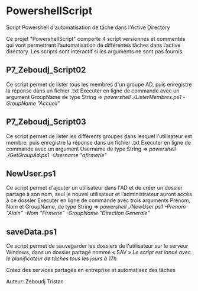# PowershellScript
Script Powershell d'automatisation de tâche dans l'Active Directory

Ce projet "PowershellScript" comporte 4 script versionnés et commentés qui vont permettrent l’automatisation de différentes tâches dans l’active directory.
Les scripts sont interactif si les arguments ne sont pas fournis.

## P7_Zeboudj_Script02

Ce script permet de lister tous les membres d'un groupe AD, puis enregistre la réponse dans un fichier .txt
Executer en ligne de commande avec un argument GroupName de type String => *powershell ./ListerMembres.ps1 -GroupName "Accueil"*

## P7_Zeboudj_Script03

Ce script permet de lister les différents groupes dans lesquel l'utilisateur est membre, puis enregistre la réponse dans un fichier .txt
Executer en ligne de commande avec un argument Username de type String => *powershell ./GetGroupAd.ps1 -Username "afirmerie"*

## NewUser.ps1

Ce script permet d'ajouter un utilisateur dans l'AD et de créer un dossier partagé à son nom, seul le nouvel utilisateur et l’administrateur auront accès à ce dossier
Executer en ligne de commande avec trois arguments Prénom,  Nom et GroupName, de type String => *powershell ./NewUser.ps1 -Prenom "Alain" -Nom "Firmerie" -GroupName "Direction Generale"*

## saveData.ps1

Ce script permet de sauvegarder les dossiers de l'utilisateur sur le serveur Windows, dans un dossier partagé nommé « SAV »
*Le script est lancé avec le planificateur de tâches tous les jours à 17h*


Créez des services partagés en entreprise et automatisez des tâches

Auteur: Zeboudj Tristan
